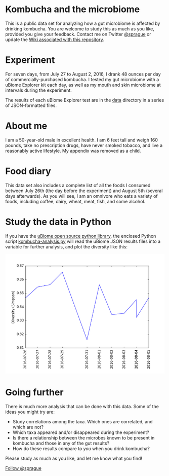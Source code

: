 # Kombucha and the microbiome
This is a public data set for analyzing how a gut microbiome is affected by drinking kombucha.  You are welcome to study this as much as you like, provided you give your feedback. Contact me on Twitter [@sprague](http://twitter.com/sprague) or update the [Wiki associated with this repository](https://github.com/richardsprague/kombucha/wiki).

# Experiment
For seven days, from July 27 to August 2, 2016, I drank 48 ounces per day of commercially-purchased kombucha. I tested my gut microbiome with a uBiome Explorer kit each day, as well as my mouth and skin microbiome at intervals during the experiment.

The results of each uBiome Explorer test are in the [data](./data) directory in a series of JSON-formatted files.

# About me
I am a 50-year-old male in excellent health. I am 6 feet tall and weigh 160 pounds, take no prescription drugs, have never smoked tobacco, and live a reasonably active lifestyle. My appendix was removed as a child.

# Food diary
This data set also includes a complete list of all the foods I consumed between July 26th (the day before the experiment) and August 5th (several days afterwards). As you will see, I am an omnivore who eats a variety of foods, including coffee, dairy, wheat, meat, fish, and some alcohol.

# Study the data in Python

If you have the [uBiome open source python library](https://github.com/ubiome-opensource/microbiome-tools/tree/master/ubiome), the enclosed Python script [kombucha-analysis.py](./kombucha-analysis.py) will read the uBiome JSON results files into a variable for further analysis, and plot the diversity like this:

![Diversity through time](./kombuchaDiversity.png)


# Going further

There is much more analysis that can be done with this data. Some of the ideas you might try are:

* Study correlations among the taxa. Which ones are correlated, and which are not?
* Which taxa appeared and/or disappeared during the experiment?
* Is there a relationship between the microbes known to be present in kombucha and those in any of the gut results?
* How do these results compare to *you* when you drink kombucha?

Please study as much as you like, and let me know what you find!


<a href="https://twitter.com/sprague" class="twitter-follow-button" data-show-count="false">Follow @sprague</a><script async src="//platform.twitter.com/widgets.js" charset="utf-8"></script>
